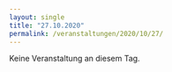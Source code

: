 ```yaml
---
layout: single
title: "27.10.2020"
permalink: /veranstaltungen/2020/10/27/
---
```


Keine Veranstaltung an diesem Tag.
